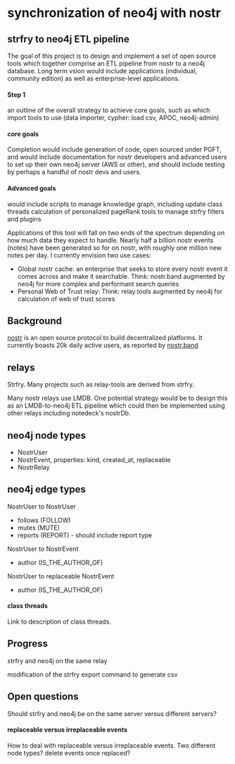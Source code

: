 synchronization of neo4j with nostr
=====
strfry to neo4j ETL pipeline
-----

The goal of this project is to design and implement a set of open source tools which together comprise an ETL pipeline from nostr to a neo4j database. Long term vsion would include applications (individual, community edition) as well as enterprise-level applications.

#### Step 1

an outline of the overall strategy to achieve core goals, such as which import tools to use (data importer, cypher: load csv, APOC, neo4j-admin)

#### core goals

Completion would include generation of code, open sourced under PGFT, and would include documentation for nostr developers and advanced users to set up their own neo4j server (AWS or other), and should include testing by perhaps a handful of nostr devs and users.

#### Advanced goals

would include scripts to manage knowledge graph, including update class threads
calculation of personalized pageRank
tools to manage strfry filters and plugins 

Applications of this tool will fall on two ends of the spectrum depending on how much data they expect to handle. Nearly half a billion nostr events (notes) have been generated so for on nostr, with roughly one million new notes per day. I currently envision two use cases:
- Global nostr cache: an enterprise that seeks to store every nostr event it comes across and make it searchable. Think: nostr.band augmented by neo4j for more complex and performant search queries
- Personal Web of Trust relay: Think: relay.tools augmented by neo4j for calculation of web of trust scores

## Background

[nostr](https://nostr.com/) is an open source protocol to build decentralized platforms. It currently boasts 20k daily active users, as reported by [nostr.band](https://stats.nostr.band)

## relays 

Strfry. Many projects such as relay-tools are derived from strfry.

Many nostr relays use LMDB. One potential strategy would be to design this as an LMDB-to-neo4j ETL pipeline which could then be implemented using other relays including notedeck's nostrDb.

## neo4j node types

- NostrUser
- NostrEvent, properties: kind, created_at, replaceable
- NostrRelay

## neo4j edge types

NostrUser to NostrUser
- follows (FOLLOW)
- mutes (MUTE)
- reports (REPORT) - should include report type

NostrUser to NostrEvent
- author (IS_THE_AUTHOR_OF)

NostrUser to replaceable NostrEvent
- author (IS_THE_AUTHOR_OF)

#### class threads

Link to description of class threads.

## Progress

strfry and neo4j on the same relay 

modification of the strfry export command to generate csv

## Open questions

Should strfry and neo4j be on the same server versus different servers?

#### replaceable versus irreplaceable events

How to deal with replaceable versus irreplaceable events. Two different node types? delete events once replaced?


